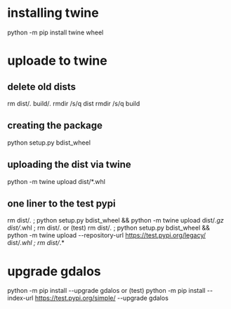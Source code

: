 # installing twine
python -m pip install twine wheel

# uploade to twine

## delete old dists
rm dist/*.* build/*.*
rmdir /s/q dist
rmdir /s/q build

## creating the package
python setup.py bdist_wheel

## uploading the dist via twine
python -m twine upload dist/*.whl

## one liner to the test pypi
rm dist/*.* ; python setup.py bdist_wheel && python -m twine upload dist/*.gz dist/*.whl ; rm dist/*.*
or (test)
rm dist/*.* ; python setup.py bdist_wheel && python -m twine upload --repository-url https://test.pypi.org/legacy/ dist/*.whl ; rm dist/*.*

# upgrade gdalos
python -m pip install --upgrade gdalos
or (test)
python -m pip install --index-url https://test.pypi.org/simple/ --upgrade gdalos